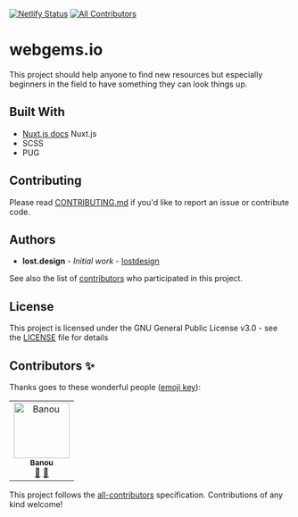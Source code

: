 [![Netlify Status](https://api.netlify.com/api/v1/badges/32128bab-176e-4a45-b21e-7a57425a36d1/deploy-status)](https://app.netlify.com/sites/epic-sammet-7ed06e/deploys)
[![All Contributors](https://img.shields.io/badge/all_contributors-1-orange.svg?style=flat-square)](#contributors)

# webgems.io

This project should help anyone to find new resources but especially beginners in the field to have something they can look things up.

## Built With

* [Nuxt.js docs](https://nuxtjs.org) Nuxt.js
* SCSS
* PUG

## Contributing

Please read [CONTRIBUTING.md](CONTRIBUTING.md) if you'd like to report an issue or contribute code.

## Authors

* **lost.design** - *Initial work* - [lostdesign](https://github.com/lostdesign)

See also the list of [contributors](https://github.com/webgems/webgems/contributors) who participated in this project.

## License

This project is licensed under the GNU General Public License v3.0 - see the [LICENSE](https://github.com/webgems/webgems/blob/master/LICENSE) file for details

## Contributors ✨

Thanks goes to these wonderful people ([emoji key](https://allcontributors.org/docs/en/emoji-key)):

<!-- ALL-CONTRIBUTORS-LIST:START - Do not remove or modify this section -->
<!-- prettier-ignore -->
<table>
  <tr>
    <td align="center"><a href="https://banou.dev"><img src="https://avatars0.githubusercontent.com/u/5209149?v=4" width="100px;" alt="Banou"/><br /><sub><b>Banou</b></sub></a><br /><a href="https://github.com/webgems/webgems/issues?q=author%3ABanou26" title="Bug reports">🐛</a> <a href="#design-Banou26" title="Design">🎨</a></td>
  </tr>
</table>

<!-- ALL-CONTRIBUTORS-LIST:END -->

This project follows the [all-contributors](https://github.com/all-contributors/all-contributors) specification. Contributions of any kind welcome!